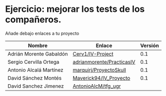 # Ejercicio: mejorar los tests de los compañeros.

Añade debajo enlaces a tu proyecto

| Nombre | Enlace | Versión |
|--------|--------|---------|
| Adrián Morente Gabaldón | [Cerv1/IV-Project](https://github.com/Cerv1/IV-Project/pull/7) | 0.1 |
| Sergio Cervilla Ortega | [adrianmorente/PracticasIV](https://github.com/adrianmorente/PracticasIV/pull/16) | 0.1 |
| Antonio Alcalá Martínez | [marquirj/ProyectoSkull](https://github.com/marquirj/ProyectoSkull/pull/12) | 0.1 |
| David Sánchez Montés | [Maverick94/IV_Proyecto](https://github.com/Maverick94/IV_Proyecto/pull/19) | 0.1 |
| David Sanchez Jimenez | [AntonioAlcM/tfg_ugr](https://github.com/AntonioAlcM/tfg_ugr/pull/17) |
